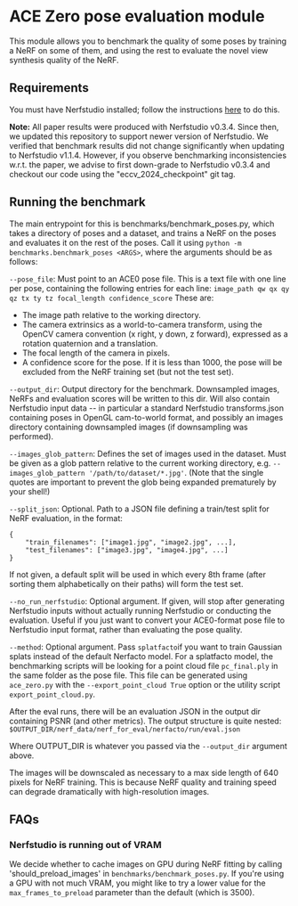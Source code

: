 # ACE Zero pose evaluation module

This module allows you to benchmark the quality of some poses by training a NeRF on some of them, and using the rest to evaluate the novel view synthesis quality of the NeRF.

## Requirements

You must have Nerfstudio installed; follow the instructions [here](https://docs.nerf.studio/quickstart/installation.html) to do this. 

**Note:** All paper results were produced with Nerfstudio v0.3.4. Since then, we updated this repository to support newer version of Nerfstudio.
We verified that benchmark results did not change significantly when updating to Nerfstudio v1.1.4. 
However, if you observe benchmarking inconsistencies w.r.t. the paper, we advise to first down-grade to Nerfstudio v0.3.4 and checkout our code using the "eccv_2024_checkpoint" git tag.

## Running the benchmark

The main entrypoint for this is benchmarks/benchmark_poses.py, which takes a directory of poses and a dataset, and trains a NeRF on the poses and evaluates it on the rest of the poses. Call it using `python -m benchmarks.benchmark_poses <ARGS>`, where the arguments should be as follows:

`--pose_file`: Must point to an ACE0 pose file. This is a text file with one line per pose, containing the following entries for each line:
`image_path qw qx qy qz tx ty tz focal_length confidence_score`
These are:
- The image path relative to the working directory.
- The camera extrinsics as a world-to-camera transform, using the OpenCV camera convention (x right, y down, z forward), expressed as a rotation quaternion and a translation.
- The focal length of the camera in pixels.
- A confidence score for the pose. If it is less than 1000, the pose will be excluded from the NeRF training set (but not the test set).

`--output_dir`: Output directory for the benchmark. Downsampled images, NeRFs and evaluation scores will be written to this dir.
Will also contain Nerfstudio input data -- in particular a standard Nerfstudio transforms.json containing poses in OpenGL cam-to-world format,
and possibly an images directory containing downsampled images (if downsampling was performed).

`--images_glob_pattern`: Defines the set of images used in the dataset. Must be given as a glob pattern relative to the current working directory, e.g. `--images_glob_pattern '/path/to/dataset/*.jpg'`. (Note that the single quotes are important to prevent the glob being expanded prematurely by your shell!)

`--split_json`: Optional. Path to a JSON file defining a train/test split for NeRF evaluation, in the format:
```
{
    "train_filenames": ["image1.jpg", "image2.jpg", ...],
    "test_filenames": ["image3.jpg", "image4.jpg", ...]
}
```
If not given, a default split will be used in which every 8th frame (after sorting them alphabetically on their paths) will form the test set.

`--no_run_nerfstudio`: Optional argument. If given, will stop after generating Nerfstudio inputs without actually running Nerfstudio or conducting the evaluation. Useful if you just want to convert your ACE0-format pose file to Nerfstudio input format, rather than evaluating the pose quality.

`--method`: Optional argument. Pass `splatfacto`if you want to train Gaussian splats instead of the default Nerfacto model. For a splatfacto model, the benchmarking scripts will be looking for a point cloud file `pc_final.ply` in the same folder as the pose file. This file can be generated using `ace_zero.py` with the `--export_point_cloud True` option or the utility script `export_point_cloud.py`.

After the eval runs, there will be an evaluation JSON in the output dir containing PSNR (and other metrics). The output structure is quite nested:
`$OUTPUT_DIR/nerf_data/nerf_for_eval/nerfacto/run/eval.json`

Where OUTPUT_DIR is whatever you passed via the `--output_dir` argument above.

The images will be downscaled as necessary to a max side length of 640 pixels for NeRF training.
This is because NeRF quality and training speed can degrade dramatically with high-resolution images.

## FAQs

### Nerfstudio is running out of VRAM

We decide whether to cache images on GPU during NeRF fitting by calling 'should_preload_images' in `benchmarks/benchmark_poses.py`.
If you're using a GPU with not much VRAM, you might like to try a lower value for the `max_frames_to_preload` parameter than the default (which is 3500).
